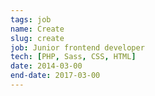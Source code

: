 ```yaml
---
tags: job
name: Create
slug: create
job: Junior frontend developer
tech: [PHP, Sass, CSS, HTML]
date: 2014-03-00
end-date: 2017-03-00
---
```

